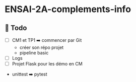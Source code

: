 # ENSAI-2A-complements-info

## :construction: Todo

- [ ] CM1 et TP1 :arrow_right: commencer par Git
  - créer son répo projet
  - pipeline basic
- [ ] Logs
- [ ] Projet Flask pour les démo en CM
- unittest :arrow_right: pytest
